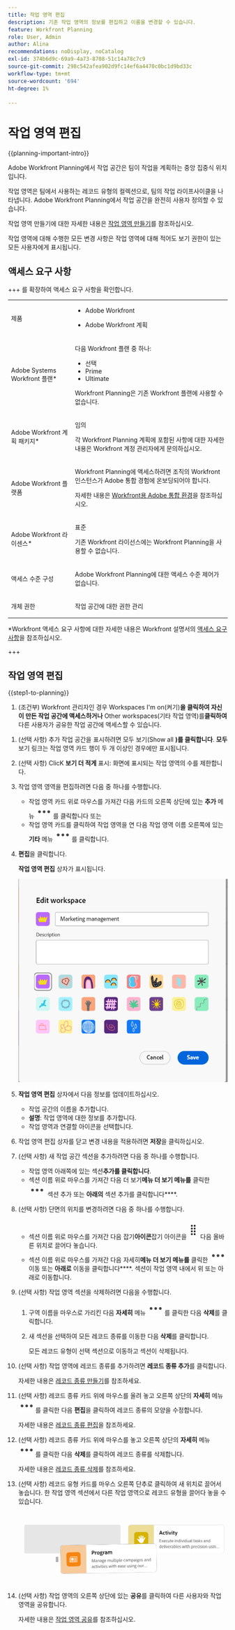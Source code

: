 ```yaml
---
title: 작업 영역 편집
description: 기존 작업 영역의 정보를 편집하고 이름을 변경할 수 있습니다.
feature: Workfront Planning
role: User, Admin
author: Alina
recommendations: noDisplay, noCatalog
exl-id: 374b6d9c-69a9-4a73-8708-51c14a78c7c9
source-git-commit: 298c542afea902d9fc14ef6a4470c0bc1d9bd33c
workflow-type: tm+mt
source-wordcount: '694'
ht-degree: 1%

---
```



# 작업 영역 편집

<!--<span class="preview">The information on this page refers to functionality not yet generally available. It is available only in the Preview environment for all customers. After the monthly releases to Production, the same features are also available in the Production environment for customers who enabled fast releases. </span>   

<span class="preview">For information about fast releases, see [Enable or disable fast releases for your organization](/help/quicksilver/administration-and-setup/set-up-workfront/configure-system-defaults/enable-fast-release-process.md). </span>-->

{{planning-important-intro}}

Adobe Workfront Planning에서 작업 공간은 팀이 작업을 계획하는 중앙 집중식 위치입니다.

작업 영역은 팀에서 사용하는 레코드 유형의 컬렉션으로, 팀의 작업 라이프사이클을 나타냅니다. Adobe Workfront Planning에서 작업 공간을 완전히 사용자 정의할 수 있습니다.

작업 영역 만들기에 대한 자세한 내용은 [작업 영역 만들기](/help/quicksilver/planning/architecture/create-workspaces.md)를 참조하십시오.

작업 영역에 대해 수행한 모든 변경 사항은 작업 영역에 대해 적어도 보기 권한이 있는 모든 사용자에게 표시됩니다.

## 액세스 요구 사항

+++ 를 확장하여 액세스 요구 사항을 확인합니다.

<table style="table-layout:auto"> 
<col> 
</col> 
<col> 
</col> 
<tbody> 
    <tr> 
<tr> 
<td> 
   <p> 제품</p> </td> 
   <td> 
   <ul><li><p> Adobe Workfront</p></li> 
   <li><p> Adobe Workfront 계획<p></li></ul></td> 
  </tr>   
<tr> 
   <td role="rowheader"><p>Adobe Systems Workfront 플랜*</p></td> 
   <td> 
<p>다음 Workfront 플랜 중 하나:</p> 
<ul><li>선택</li> 
<li>Prime</li> 
<li>Ultimate</li></ul> 
<p>Workfront Planning은 기존 Workfront 플랜에 사용할 수 없습니다.</p> 
   </td> 
<tr> 
   <td role="rowheader"><p>Adobe Workfront 계획 패키지*</p></td> 
   <td> 
<p>임의 </p> 
<p>각 Workfront Planning 계획에 포함된 사항에 대한 자세한 내용은 Workfront 계정 관리자에게 문의하십시오. </p> 
   </td> 
 <tr> 
   <td role="rowheader"><p>Adobe Workfront 플랫폼</p></td> 
   <td> 
<p>Workfront Planning에 액세스하려면 조직의 Workfront 인스턴스가 Adobe 통합 경험에 온보딩되어야 합니다.</p> 
<p>자세한 내용은 <a href="/help/quicksilver/workfront-basics/navigate-workfront/workfront-navigation/adobe-unified-experience.md">Workfront용 Adobe 통합 환경</a>을 참조하십시오. </p> 
   </td> 
   </tr> 
  </tr> 
  <tr> 
   <td role="rowheader"><p>Adobe Workfront 라이센스*</p></td> 
   <td><p> 표준</p>
   <p>기존 Workfront 라이선스에는 Workfront Planning을 사용할 수 없습니다.</p> 
  </td> 
  </tr> 
  <tr> 
   <td role="rowheader"><p>액세스 수준 구성</p></td> 
   <td> <p>Adobe Workfront Planning에 대한 액세스 수준 제어가 없습니다.</p>   
</td> 
  </tr> 
<tr> 
   <td role="rowheader"><p>개체 권한</p></td> 
   <td>  <p>작업 공간에 대한 권한 관리 </p>   </td> 
  </tr> 
</tbody> 
</table>

*Workfront 액세스 요구 사항에 대한 자세한 내용은 Workfront 설명서의 [액세스 요구 사항](/help/quicksilver/administration-and-setup/add-users/access-levels-and-object-permissions/access-level-requirements-in-documentation.md)을 참조하십시오.

+++


## 작업 영역 편집

{{step1-to-planning}}

1. (조건부) Workfront 관리자인 경우 Workspaces I&#39;m on(켜기)**을 클릭하여 자신이 만든 작업 공간에 액세스하거나** Other workspaces(기타 작업 영역)를&#x200B;**클릭하여**&#x200B;다른 사용자가 공유한 작업 공간에 액세스할 수 있습니다.

<!--***********Replace the steps from the next below till the "Update the following information in the Edit workspace box:" (but keep this last step)*******-->

1. (선택 사항) 추가 작업 공간을 표시하려면 모두 보기(Show all **)를 클릭합니다**. **모두** 보기 링크는 작업 영역 카드 행이 두 개 이상인 경우에만 표시됩니다.
1. (선택 사항) ClicK **보기 더 적게** 표시: 화면에 표시되는 작업 영역의 수를 제한합니다.
1. 작업 영역 영역을 편집하려면 다음 중 하나를 수행합니다.

   * 작업 영역 카드 위로 마우스를 가져간 다음 카드의 오른쪽 상단에 있는 **추가** 메뉴 ![추가 메뉴](assets/more-menu.png)를 클릭합니다
또는
   * 작업 영역 카드를 클릭하여 작업 영역을 연 다음 작업 영역 이름 오른쪽에 있는 **기타** 메뉴 ![기타 메뉴](assets/more-menu.png)를 클릭합니다.
1. **편집**&#x200B;을 클릭합니다.

   **작업 영역 편집** 상자가 표시됩니다.

   ![작업 영역 상자 편집](assets/edit-workspace-box.png)

1. **작업 영역 편집** 상자에서 다음 정보를 업데이트하십시오.

   * 작업 공간의 이름을 추가합니다. <!--did they add a label for this field?-->
   * **설명**: 작업 영역에 대한 정보를 추가합니다.
   * 작업 영역과 연결할 아이콘을 선택합니다.

1. 작업 영역 편집 상자를 닫고 변경 내용을 적용하려면 **저장**&#x200B;을 클릭하십시오.

1. (선택 사항) 새 작업 공간 섹션을 추가하려면 다음 중 하나를 수행합니다.

   * 작업 영역 아래쪽에 있는 섹션&#x200B;**추가를 클릭합니다**.
   * 섹션 이름 위로 마우스를 가져간 다음 더 보기&#x200B;**메뉴 더 보기 메뉴를** 클릭한 ![다음 위의](assets/more-menu.png) 섹션 추가 또는 **아래의** 섹션 추가를 클릭합니다&#x200B;****.

1. (선택 사항) 단면의 위치를 변경하려면 다음 중 하나를 수행합니다.

   * 섹션 이름 위로 마우스를 가져간 다음 잡기&#x200B;**아이콘**&#x200B;잡기 아이콘을![ 클릭한 ](assets/grab-icon.png)다음 올바른 위치로 끌어다 놓습니다.
   * 섹션 이름 위로 마우스를 가져간 다음 자세히&#x200B;**메뉴 더 보기 메뉴를** 클릭한 ![다음 위로](assets/more-menu.png) 이동 또는 **아래로** 이동을 클릭합니다&#x200B;****. 섹션이 작업 영역 내에서 위 또는 아래로 이동합니다.

1. (선택 사항) 작업 영역 섹션을 삭제하려면 다음을 수행합니다.

   1. 구역 이름을 마우스로 가리킨 다음 **자세히** 메뉴 ![추가 메뉴](assets/more-menu.png)를 클릭한 다음 **삭제**&#x200B;를 클릭합니다. <!--add screen shot when UI is final?-->
   1. 새 섹션을 선택하여 모든 레코드 종류를 이동한 다음 **삭제**&#x200B;를 클릭합니다. <!--check the button name; logged a bug to change it to "Delete" from "Delete section".-->

      모든 레코드 유형이 선택 섹션으로 이동하고 섹션이 삭제됩니다.

1. (선택 사항) 작업 영역에 레코드 종류를 추가하려면 **레코드 종류 추가**&#x200B;를 클릭합니다.

   자세한 내용은 [레코드 종류 만들기](/help/quicksilver/planning/architecture/create-record-types.md)를 참조하세요.

1. (선택 사항) 레코드 종류 카드 위에 마우스를 올려 놓고 오른쪽 상단의 **자세히** 메뉴 ![추가 메뉴](assets/more-menu.png)를 클릭한 다음 **편집**&#x200B;을 클릭하여 레코드 종류의 모양을 수정합니다.

   자세한 내용은 [레코드 종류 편집](/help/quicksilver/planning/architecture/edit-record-types.md)을 참조하세요.

1. (선택 사항) 레코드 종류 카드 위에 마우스를 놓고 오른쪽 상단의 **자세히** 메뉴 ![추가 메뉴](assets/more-menu.png)를 클릭한 다음 **삭제**&#x200B;를 클릭하여 레코드 종류를 삭제합니다.

   자세한 내용은 [레코드 종류 삭제](/help/quicksilver/planning/architecture/delete-record-types.md)를 참조하세요.

1. (선택 사항) 레코드 유형 카드를 마우스 오른쪽 단추로 클릭하여 새 위치로 끌어서 놓습니다. 한 작업 영역 섹션에서 다른 작업 영역으로 레코드 유형을 끌어다 놓을 수 있습니다.

   ![작업 영역에서 레코드 형식을 끌어서 놓기](assets/drag-and-drop-record-types-in-a-workspace.png)

1. (선택 사항) 작업 영역의 오른쪽 상단에 있는 **공유**&#x200B;를 클릭하여 다른 사용자와 작업 영역을 공유합니다.

   자세한 내용은 [작업 영역 공유](/help/quicksilver/planning/access/share-workspaces.md)를 참조하십시오.
